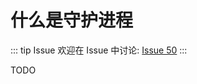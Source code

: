 # 什么是守护进程



::: tip Issue 
 欢迎在 Issue 中讨论: [Issue 50](https://github.com/shfshanyue/Daily-Question/issues/50) 
:::

TODO
